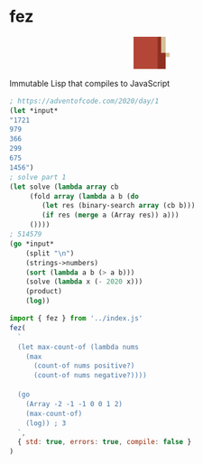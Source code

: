 # fez

<p align="center">
<img width="64" src="./logo.svg"/>
</p>

Immutable Lisp
that compiles to JavaScript

```lisp
; https://adventofcode.com/2020/day/1
(let *input*
"1721
979
366
299
675
1456")
; solve part 1
(let solve (lambda array cb
     (fold array (lambda a b (do
        (let res (binary-search array (cb b)))
        (if res (merge a (Array res)) a)))
     ())))
; 514579
(go *input*
    (split "\n")
    (strings->numbers)
    (sort (lambda a b (> a b)))
    (solve (lambda x (- 2020 x)))
    (product)
    (log))
```

```js
import { fez } from '../index.js'
fez(
  `
  (let max-count-of (lambda nums
    (max
      (count-of nums positive?)
      (count-of nums negative?))))

  (go 
    (Array -2 -1 -1 0 0 1 2) 
    (max-count-of) 
    (log)) ; 3
  `,
  { std: true, errors: true, compile: false }
)
```
